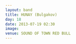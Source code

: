 ```yaml
---
layout: band
title: HUNAY (Bulgakov)
day: 18
date: 2013-07-19 02:30
image: 
venue: SOUND OF TOWN RED BULL
---
```



